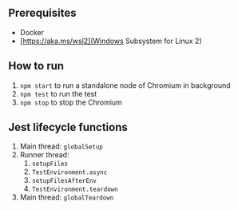 ## Prerequisites

- Docker
- [https://aka.ms/wsl2](Windows Subsystem for Linux 2)

## How to run

1. `npm start` to run a standalone node of Chromium in background
1. `npm test` to run the test
1. `npm stop` to stop the Chromium

## Jest lifecycle functions

1. Main thread: `globalSetup`
1. Runner thread:
   1. `setupFiles`
   1. `TestEnvironment.async`
   1. `setupFilesAfterEnv`
   1. `TestEnvironment.teardown`
1. Main thread: `globalTeardown`
